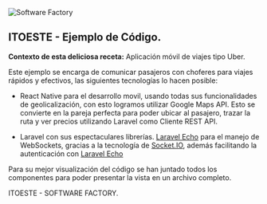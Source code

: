 ![Software Factory](https://i.imgur.com/awN7u8Y.png)
## ITOESTE - Ejemplo de Código.
**Contexto de esta deliciosa receta:**
Aplicación móvil de viajes tipo Uber.

Este ejemplo se encarga de comunicar pasajeros con choferes para viajes rápidos y efectivos, las siguientes tecnologías lo hacen posible:

 - React Native para el desarrollo movil, usando todas sus funcionalidades de geolicalización, con esto logramos utilizar Google Maps API. Esto se convierte en la pareja perfecta para poder ubicar al pasajero, trazar la ruta y ver precios utilizando Laravel como Cliente REST API.
 
 - Laravel con sus espectaculares librerías. [Laravel Echo](https://laravel.com/docs/6.x/broadcasting) para el manejo de WebSockets, gracias a la tecnología de [Socket.IO](https://socket.io/), además facilitando la autenticación con [Laravel Echo](https://laravel.com/docs/6.x/broadcasting)

Para su mejor visualización del código se han juntado todos los componentes para poder presentar la vista en un archivo completo.

ITOESTE - SOFTWARE FACTORY.